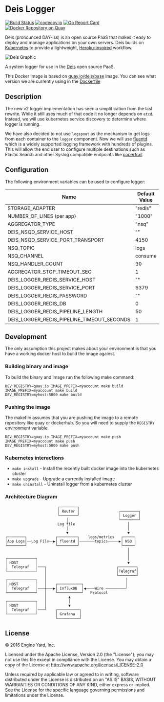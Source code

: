 # Deis Logger
[![Build Status](https://travis-ci.org/deis/logger.svg?branch=master)](https://travis-ci.org/deis/logger)
[![codecov.io](https://codecov.io/github/deis/logger/coverage.svg?branch=master)](https://codecov.io/github/deis/logger?branch=master)
[![Go Report Card](https://goreportcard.com/badge/github.com/deis/logger)](https://goreportcard.com/report/github.com/deis/logger)
[![Docker Repository on Quay](https://quay.io/repository/deis/logger/status "Docker Repository on Quay")](https://quay.io/repository/deis/logger)

Deis (pronounced DAY-iss) is an open source PaaS that makes it easy to deploy and manage
applications on your own servers. Deis builds on [Kubernetes](http://kubernetes.io/) to provide
a lightweight, [Heroku-inspired](http://heroku.com) workflow.

![Deis Graphic](https://s3-us-west-2.amazonaws.com/get-deis/deis-graphic-small.png)

A system logger for use in the [Deis](http://deis.io) open source PaaS.

This Docker image is based on [quay.io/deis/base](https://github.com/deis/docker-base) image. You can see what version we are currently using in the [Dockerfile](rootfs/Dockerfile)

## Description
The new v2 logger implementation has seen a simplification from the last rewrite. While it still uses much of that code it no longer depends on `etcd`. Instead, we will use kubernetes service discovery to determine where logger is running.

We have also decided to not use `logspout` as the mechanism to get logs from each container to the `logger` component. Now we will use [fluentd](http://fluentd.org) which is a widely supported logging framework with hundreds of plugins. This will allow the end user to configure multiple destinations such as Elastic Search and other Syslog compatible endpoints like [papertrail](http://papertrailapp.com).

## Configuration
The following environment variables can be used to configure logger:

| Name | Default Value |
|------|---------------|
| STORAGE_ADAPTER | "redis" |
| NUMBER_OF_LINES (per app) | "1000" |
| AGGREGATOR_TYPE | "nsq" |
| DEIS_NSQD_SERVICE_HOST | "" |
| DEIS_NSQD_SERVICE_PORT_TRANSPORT | 4150 |
| NSQ_TOPIC | logs |
| NSQ_CHANNEL | consume |
| NSQ_HANDLER_COUNT | 30 |
| AGGREGATOR_STOP_TIMEOUT_SEC | 1 |
| DEIS_LOGGER_REDIS_SERVICE_HOST | "" |
| DEIS_LOGGER_REDIS_SERVICE_PORT | 6379 |
| DEIS_LOGGER_REDIS_PASSWORD | "" |
| DEIS_LOGGER_REDIS_DB | 0 |
| DEIS_LOGGER_REDIS_PIPELINE_LENGTH | 50 |
| DEIS_LOGGER_REDIS_PIPELINE_TIMEOUT_SECONDS | 1 |

## Development
The only assumption this project makes about your environment is that you have a working docker host to build the image against.

### Building binary and image
To build the binary and image run the following make command:

```console
DEV_REGISTRY=quay.io IMAGE_PREFIX=myaccount make build
IMAGE_PREFIX=myaccount make build
DEV_REGISTRY=myhost:5000 make build
```

### Pushing the image
The makefile assumes that you are pushing the image to a remote repository like quay or dockerhub. So you will need to supply the `REGISTRY` environment variable.

```console
DEV_REGISTRY=quay.io IMAGE_PREFIX=myaccount make push
IMAGE_PREFIX=myaccount make push
DEV_REGISTRY=myhost:5000 make push
```

### Kubernetes interactions
* `make install` - Install the recently built docker image into the kubernetes cluster
* `make upgrade` - Upgrade a currently installed image
* `make uninstall` - Uninstall logger from a kubernetes cluster

### Architecture Diagram
```
                        ┌────────┐                            
                        │ Router │                  ┌────────┐
                        └────────┘                  │ Logger │
                            │                       └────────┘
                        Log file                        │    
                            │                           │    
                            ▼                           ▼    
┌────────┐             ┌─────────┐    logs/metrics   ┌─────┐
│App Logs│──Log File──▶│ fluentd │───────topics─────▶│ NSQ │
└────────┘             └─────────┘                   └─────┘
                                                        │    
                                                        │    
┌─────────────┐                                         │    
│ HOST        │                                         ▼    
│  Telegraf   │───┐                                ┌────────┐
└─────────────┘   │                                │Telegraf│
                  │                                └────────┘
┌─────────────┐   │                                    │    
│ HOST        │   │    ┌───────────┐                   │    
│  Telegraf   │───┼───▶│ InfluxDB  │◀────Wire ─────────┘    
└─────────────┘   │    └───────────┘   Protocol       
                  │          ▲                        
┌─────────────┐   │          │                        
│ HOST        │   │          ▼                        
│  Telegraf   │───┘    ┌──────────┐                   
└─────────────┘        │ Grafana  │                   
                       └──────────┘                                        
```

## License

© 2016 Engine Yard, Inc.

Licensed under the Apache License, Version 2.0 (the "License"); you may
not use this file except in compliance with the License. You may obtain
a copy of the License at <http://www.apache.org/licenses/LICENSE-2.0>

Unless required by applicable law or agreed to in writing, software
distributed under the License is distributed on an "AS IS" BASIS,
WITHOUT WARRANTIES OR CONDITIONS OF ANY KIND, either express or implied.
See the License for the specific language governing permissions and
limitations under the License.
